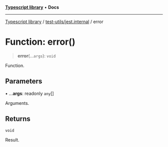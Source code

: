 [**Typescript library**](../../../index.md) • **Docs**

***

[Typescript library](../../../modules.md) / [test-utils/jest.internal](../index.md) / error

# Function: error()

> **error**(...`args`): `void`

Function.

## Parameters

• ...**args**: readonly `any`[]

Arguments.

## Returns

`void`

Result.
